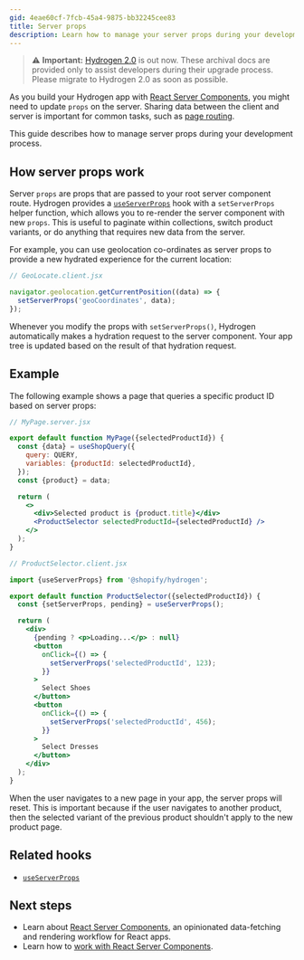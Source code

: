 ```yaml
---
gid: 4eae60cf-7fcb-45a4-9875-bb32245cee83
title: Server props
description: Learn how to manage your server props during your development process.
---
```


> ⚠️ **Important:** [Hydrogen 2.0](https://hydrogen.shopify.dev) is out now. These archival docs are provided only to assist developers during their upgrade process. Please migrate to Hydrogen 2.0 as soon as possible.


As you build your Hydrogen app with [React Server Components](/docs/tutorials/react-server-components), you might need to update `props` on the server. Sharing data between the client and server is important for common tasks, such as [page routing](/docs/tutorials/routing).

This guide describes how to manage server props during your development process.

## How server props work

Server `props` are props that are passed to your root server component route. Hydrogen provides a [`useServerProps`](/api/hydrogen/hooks/global/useserverprops) hook with a `setServerProps` helper function, which allows you to re-render the server component with new `props`. This is useful to paginate within collections, switch product variants, or do anything that requires new data from the server.

For example, you can use geolocation co-ordinates as server props to provide a new hydrated experience for the current location:

```js
// GeoLocate.client.jsx

navigator.geolocation.getCurrentPosition((data) => {
  setServerProps('geoCoordinates', data);
});
```



Whenever you modify the props with `setServerProps()`, Hydrogen automatically makes a hydration request to the server component. Your app tree is updated based on the result of that hydration request.

## Example

The following example shows a page that queries a specific product ID based on server props:

```jsx
// MyPage.server.jsx

export default function MyPage({selectedProductId}) {
  const {data} = useShopQuery({
    query: QUERY,
    variables: {productId: selectedProductId},
  });
  const {product} = data;

  return (
    <>
      <div>Selected product is {product.title}</div>
      <ProductSelector selectedProductId={selectedProductId} />
    </>
  );
}
```



```jsx
// ProductSelector.client.jsx

import {useServerProps} from '@shopify/hydrogen';

export default function ProductSelector({selectedProductId}) {
  const {setServerProps, pending} = useServerProps();

  return (
    <div>
      {pending ? <p>Loading...</p> : null}
      <button
        onClick={() => {
          setServerProps('selectedProductId', 123);
        }}
      >
        Select Shoes
      </button>
      <button
        onClick={() => {
          setServerProps('selectedProductId', 456);
        }}
      >
        Select Dresses
      </button>
    </div>
  );
}
```



When the user navigates to a new page in your app, the server props will reset. This is important because if the user navigates to another product, then the selected variant of the previous product shouldn't apply to the new product page.

## Related hooks

- [`useServerProps`](/api/hydrogen/hooks/global/useserverprops)

## Next steps

- Learn about [React Server Components](/docs/tutorials/react-server-components), an opinionated data-fetching and rendering workflow for React apps.
- Learn how to [work with React Server Components](/docs/tutorials/react-server-components/work-with-rsc).
